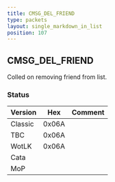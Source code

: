 ```yaml
---
title: CMSG_DEL_FRIEND
type: packets
layout: single_markdown_in_list
position: 107
---
```


## CMSG_DEL_FRIEND

Colled on removing friend from list.

### Status

Version    | Hex        | Comment
---------- | ---------- | ---------- 
Classic    | 0x06A      | 
TBC        | 0x06A      | 
WotLK      | 0x06A      | 
Cata       |            |
MoP        |            |